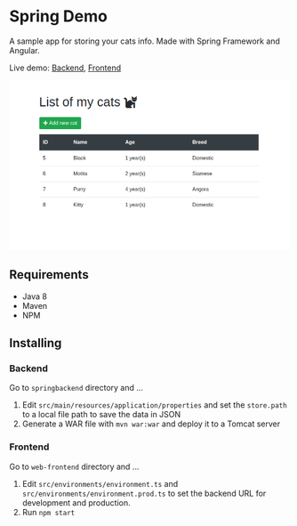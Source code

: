 # Spring Demo

A sample app for storing your cats info. Made with Spring Framework and Angular.

Live demo: [Backend](https://spring-webmvc-sample.herokuapp.com/cats), [Frontend](https://spring-demo-3584d.firebaseapp.com/)

![Screenshot of Spring Demo](screenshot.png)

## Requirements

- Java 8
- Maven
- NPM

## Installing

### Backend

Go to `springbackend` directory and ...

1. Edit `src/main/resources/application/properties` and set the `store.path` to a local file path to save the data in JSON
2. Generate a WAR file with `mvn war:war` and deploy it to a Tomcat server

### Frontend

Go to `web-frontend` directory and ...

1. Edit `src/environments/environment.ts` and `src/environments/environment.prod.ts` to set the backend URL for development and production.
2. Run `npm start`
